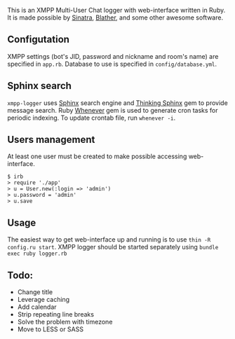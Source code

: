 This is an XMPP Multi-User Chat logger with web-interface written in Ruby. It is made possible by [Sinatra](http://sinatrarb.com), [Blather](https://github.com/adhearsion/blather), and some other awesome software.

Configutation
-------------
XMPP settings (bot's JID, password and nickname and room's name) are specified in `app.rb`. Database to use is specified in `config/database.yml`.

Sphinx search
-------------
`xmpp-logger` uses [Sphinx](http://sphinxsearch.com) search engine and [Thinking Sphinx](http://pat.github.io/thinking-sphinx) gem to provide message search. Ruby [Whenever](https://github.com/javan/whenever) gem is used to generate cron tasks for periodic indexing. To update crontab file, run `whenever -i`.

Users management
----------------
At least one user must be created to make possible accessing web-interface.

    $ irb
    > require './app'
    > u = User.new(:login => 'admin')
    > u.password = 'admin'
    > u.save

Usage
-----
The easiest way to get web-interface up and running is to use `thin -R config.ru start`. XMPP logger should be started separately using `bundle exec ruby logger.rb`

Todo:
-----
* Change title
* Leverage caching
* Add calendar
* Strip repeating line breaks
* Solve the problem with timezone
* Move to LESS or SASS
